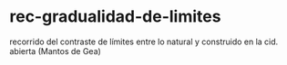 rec-gradualidad-de-limites
==========================

recorrido del contraste de límites entre lo natural y construido en la cid. abierta (Mantos de Gea)
